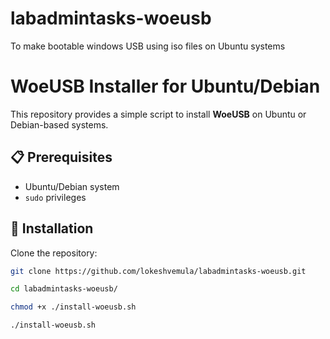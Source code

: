 # labadmintasks-woeusb
To make bootable windows USB using iso files on Ubuntu systems
# WoeUSB Installer for Ubuntu/Debian

This repository provides a simple script to install **WoeUSB** on Ubuntu or Debian-based systems.

## 📋 Prerequisites
- Ubuntu/Debian system
- `sudo` privileges

## 🚀 Installation

Clone the repository:
```bash
git clone https://github.com/lokeshvemula/labadmintasks-woeusb.git

cd labadmintasks-woeusb/

chmod +x ./install-woeusb.sh

./install-woeusb.sh
